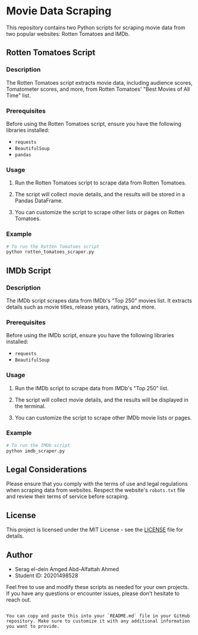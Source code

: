 # Movie Data Scraping

This repository contains two Python scripts for scraping movie data from two popular websites: Rotten Tomatoes and IMDb.

## Rotten Tomatoes Script

### Description

The Rotten Tomatoes script extracts movie data, including audience scores, Tomatometer scores, and more, from Rotten Tomatoes' "Best Movies of All Time" list.

### Prerequisites

Before using the Rotten Tomatoes script, ensure you have the following libraries installed:

- `requests`
- `BeautifulSoup`
- `pandas`

### Usage

1. Run the Rotten Tomatoes script to scrape data from Rotten Tomatoes.

2. The script will collect movie details, and the results will be stored in a Pandas DataFrame.

3. You can customize the script to scrape other lists or pages on Rotten Tomatoes.

### Example

```python
# To run the Rotten Tomatoes script
python rotten_tomatoes_scraper.py
```

## IMDb Script

### Description

The IMDb script scrapes data from IMDb's "Top 250" movies list. It extracts details such as movie titles, release years, ratings, and more.

### Prerequisites

Before using the IMDb script, ensure you have the following libraries installed:

- `requests`
- `BeautifulSoup`

### Usage

1. Run the IMDb script to scrape data from IMDb's "Top 250" list.

2. The script will collect movie details, and the results will be displayed in the terminal.

3. You can customize the script to scrape other IMDb movie lists or pages.

### Example

```python
# To run the IMDb script
python imdb_scraper.py
```

## Legal Considerations

Please ensure that you comply with the terms of use and legal regulations when scraping data from websites. Respect the website's `robots.txt` file and review their terms of service before scraping.

## License

This project is licensed under the MIT License - see the [LICENSE](LICENSE) file for details.

## Author

- Serag el-dein Amged Abd-Alfattah Ahmed
- Student ID: 20201498528

Feel free to use and modify these scripts as needed for your own projects. If you have any questions or encounter issues, please don't hesitate to reach out.
```

You can copy and paste this into your `README.md` file in your GitHub repository. Make sure to customize it with any additional information you want to provide.